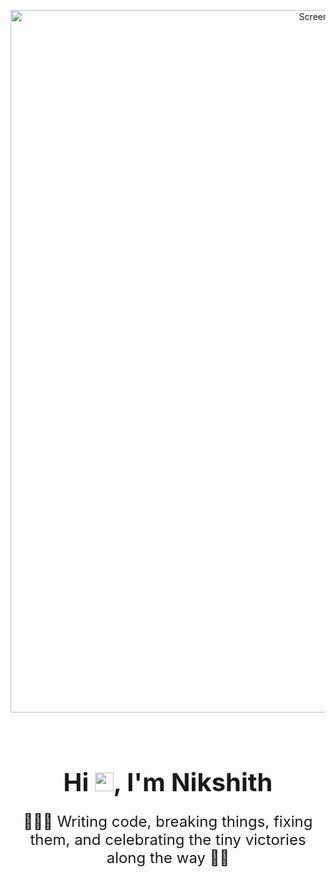 <p align="center">
  <img width="1162" height="1124" alt="Screenshot 2025-08-23 at 7 22 53 PM" src="https://github.com/user-attachments/assets/4fa7a43c-10f7-468a-b20d-a620d6b21e96" />
</p>


<br>


<h1 align="center" style="border: none; font-size: 2.5rem; margin-bottom: 0;">
  Hi <img src="https://media.giphy.com/media/hvRJCLFzcasrR4ia7z/giphy.gif" width="30px" />, I'm Nikshith
</h1>


<p align="center" style="border: none; font-weight: normal; font-size: 1.5rem;">
  👨🏻‍💻 Writing code, breaking things, fixing them, and celebrating the tiny victories along the way 🎉😎
</p>



